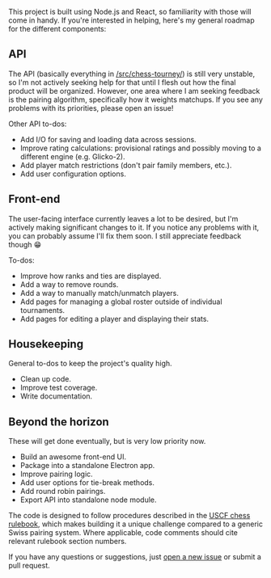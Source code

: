 This project is built using Node.js and React, so familiarity with those will come in handy. If you're interested in helping, here's my general roadmap for the different components:

## API

The API (basically everything in [/src/chess-tourney/](/src/chess-tourney/)) is still very unstable, so I'm not actively seeking help for that until I flesh out how the final product will be organized. However, one area where I am seeking feedback is the pairing algorithm, specifically how it weights matchups. If you see any problems with its priorities, please open an issue!

Other API to-dos:

- Add I/O for saving and loading data across sessions.
- Improve rating calculations: provisional ratings and possibly moving to a different engine (e.g. Glicko-2).
- Add player match restrictions (don't pair family members, etc.).
- Add user configuration options.

## Front-end

The user-facing interface currently leaves a lot to be desired, but I'm actively making significant changes to it. If you notice any problems with it, you can probably assume I'll fix them soon. I still appreciate feedback though 😁

To-dos:

- Improve how ranks and ties are displayed.
- Add a way to remove rounds.
- Add a way to manually match/unmatch players.
- Add pages for managing a global roster outside of individual tournaments.
- Add pages for editing a player and displaying their stats.

## Housekeeping

General to-dos to keep the project's quality high.

- Clean up code.
- Improve test coverage.
- Write documentation.

## Beyond the horizon

These will get done eventually, but is very low priority now.

- Build an awesome front-end UI.
- Package into a standalone Electron app.
- Improve pairing logic.
- Add user options for tie-break methods.
- Add round robin pairings.
- Export API into standalone node module.


The code is designed to follow procedures described in the [USCF chess rulebook](http://www.uschess.org/content/view/7752/369/), which makes building it a unique challenge compared to a generic Swiss pairing system. Where applicable, code comments should cite relevant rulebook section numbers.

If you have any questions or suggestions, just [open a new issue](https://github.com/johnridesabike/chessahoochee/issues) or submit a pull request.